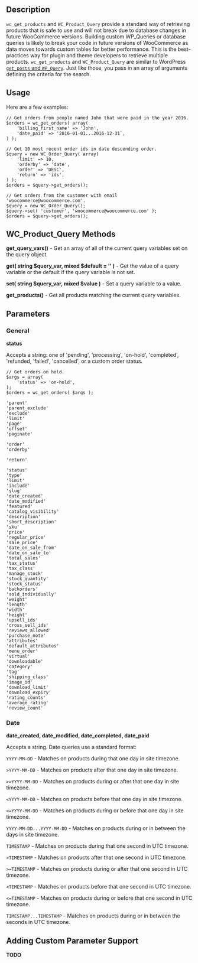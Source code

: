 ## Description

`wc_get_products` and `WC_Product_Query` provide a standard way of retrieving products that is safe to use and will not break due to database changes in future WooCommerce versions. Building custom WP_Queries or database queries is likely to break your code in future versions of WooCommerce as data moves towards custom tables for better performance. This is the best-practices way for plugin and theme developers to retrieve multiple products. `wc_get_products` and `WC_Product_Query` are similar to WordPress [`get_posts` and `WP_Query`](https://codex.wordpress.org/Class_Reference/WP_Query). Just like those, you pass in an array of arguments defining the criteria for the search.

## Usage

Here are a few examples:

```
// Get orders from people named John that were paid in the year 2016.
$orders = wc_get_orders( array(
    'billing_first_name' => 'John',
    'date_paid' => '2016-01-01...2016-12-31`,
) );
```

```
// Get 10 most recent order ids in date descending order.
$query = new WC_Order_Query( array(
    'limit' => 10,
    'orderby' => 'date',
    'order' => 'DESC',
    'return' => 'ids',
) );
$orders = $query->get_orders();
```

```
// Get orders from the customer with email 'woocommerce@woocommerce.com'.
$query = new WC_Order_Query();
$query->set( 'customer', 'woocommerce@woocommerce.com' );
$orders = $query->get_orders();
```

## WC_Product_Query Methods

**get_query_vars()** - Get an array of all of the current query variables set on the query object.

**get( string $query_var, mixed $default = '' )** - Get the value of a query variable or the default if the query variable is not set.

**set( string $query_var, mixed $value )** - Set a query variable to a value.

**get_products()** - Get all products matching the current query variables.

## Parameters

### General

**status**

Accepts a string: one of 'pending', 'processing', 'on-hold', 'completed', 'refunded, 'failed', 'cancelled', or a custom order status.

```
// Get orders on hold.
$args = array(
    'status' => 'on-hold',
);
$orders = wc_get_orders( $args );
```

```
'parent'
'parent_exclude'
'exclude'
'limit'
'page' 
'offset' 
'paginate' 

'order'
'orderby' 

'return'

'status'
'type'
'limit'
'include'
'slug'
'date_created'
'date_modified'
'featured'
'catalog_visibility'
'description'
'short_description'
'sku'
'price'
'regular_price'
'sale_price'
'date_on_sale_from'
'date_on_sale_to'
'total_sales'
'tax_status'
'tax_class'
'manage_stock'
'stock_quantity'
'stock_status'
'backorders'
'sold_individually'
'weight'
'length'
'width'
'height'
'upsell_ids'
'cross_sell_ids'
'reviews_allowed'
'purchase_note'
'attributes'
'default_attributes'
'menu_order'
'virtual'
'downloadable'
'category'
'tag'
'shipping_class'
'image_id'
'download_limit'
'download_expiry'
'rating_counts'
'average_rating'
'review_count'
```


### Date

**date_created, date_modified, date_completed, date_paid**

Accepts a string. Date queries use a standard format:

`YYYY-MM-DD` - Matches on products during that one day in site timezone.

`>YYYY-MM-DD` - Matches on products after that one day in site timezone.

`>=YYYY-MM-DD` - Matches on products during or after that one day in site timezone.

`<YYYY-MM-DD` - Matches on products before that one day in site timezone.

`<=YYYY-MM-DD` - Matches on products during or before that one day in site timezone.

`YYYY-MM-DD...YYYY-MM-DD` - Matches on products during or in between the days in site timezone.

`TIMESTAMP` - Matches on products during that one second in UTC timezone.

`>TIMESTAMP` - Matches on products after that one second in UTC timezone.

`>=TIMESTAMP` - Matches on products during or after that one second in UTC timezone.

`<TIMESTAMP` - Matches on products before that one second in UTC timezone.

`<=TIMESTAMP` - Matches on products during or before that one second in UTC timezone.

`TIMESTAMP...TIMESTAMP` - Matches on products during or in between the seconds in UTC timezone.

## Adding Custom Parameter Support

**TODO**
